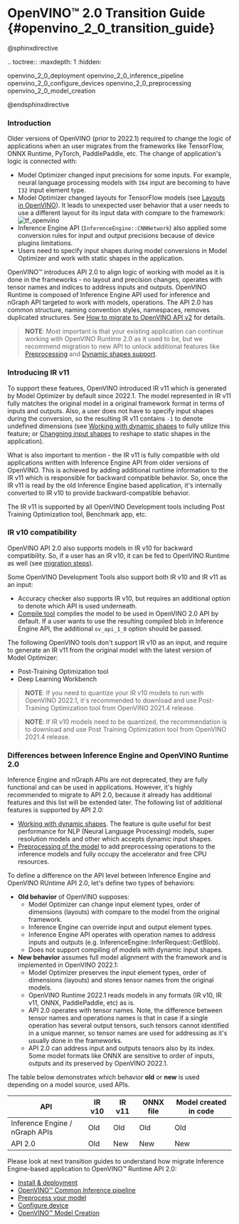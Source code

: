# OpenVINO™ 2.0 Transition Guide {#openvino_2_0_transition_guide}

@sphinxdirective

.. toctree::
   :maxdepth: 1
   :hidden:

   openvino_2_0_deployment
   openvino_2_0_inference_pipeline
   openvino_2_0_configure_devices
   openvino_2_0_preprocessing
   openvino_2_0_model_creation

@endsphinxdirective

### Introduction

Older versions of OpenVINO (prior to 2022.1) required to change the logic of applications when an user migrates from the frameworks like TensorFlow, ONNX Runtime, PyTorch, PaddlePaddle, etc. The change of application's logic is connected with:

- Model Optimizer changed input precisions for some inputs. For example, neural language processing models with `I64` input are becoming to have `I32` input element type.
- Model Optimizer changed layouts for TensorFlow models (see [Layouts in OpenVINO](../layout_overview.md)). It leads to unexpected user behavior that a user needs to use a different layout for its input data with compare to the framework:
![tf_openvino]
- Inference Engine API (`InferenceEngine::CNNNetwork`) also applied some conversion rules for input and output precisions because of device plugins limitations.
- Users need to specify input shapes during model conversions in Model Optimizer and work with static shapes in the application.

OpenVINO™ introduces API 2.0 to align logic of working with model as it is done in the frameworks - no layout and precision changes, operates with tensor names and indices to address inputs and outputs. OpenVINO Runtime is composed of Inference Engine API used for inference and nGraph API targeted to work with models, operations. The API 2.0 has common structure, naming convention styles, namespaces, removes duplicated structures. See [How to migrate to OpenVINO API v2](common_inference_pipeline.md) for details.

> **NOTE**: Most important is that your existing application can continue working with OpenVINO Runtime 2.0 as it used to be, but we recommend migration to new API to unlock additional features like [Preprocessing](../preprocessing_overview.md) and [Dynamic shapes support](../ov_dynamic_shapes.md).

### Introducing IR v11

To support these features, OpenVINO introduced IR v11 which is generated by Model Optimizer by default since 2022.1. The model represented in IR v11 fully matches the original model in a original framework format in terms of inputs and outputs. Also, a user does not have to specify input shapes during the conversion, so the resulting IR v11 contains `-1` to denote undefined dimensions (see [Working with dynamic shapes](../ov_dynamic_shapes.md) to fully utilize this feature; or [Changning input shapes](../ShapeInference.md) to reshape to static shapes in the application).

What is also important to mention - the IR v11 is fully compatible with old applications written with Inference Engine API from older versions of OpenVINO. This is achieved by adding additional runtime information to the IR v11 which is responsible for backward compatible behavior. So, once the IR v11 is read by the old Inference Engine based application, it's internally converted to IR v10 to provide backward-compatible behavior.

The IR v11 is supported by all OpenVINO Development tools including Post Training Optimization tool, Benchmark app, etc.

### IR v10 compatibility

OpenVINO API 2.0 also supports models in IR v10 for backward compatibility. So, if a user has an IR v10, it can be fed to OpenVINO Runtime as well (see [migration steps](common_inference_pipeline.md)).

Some OpenVINO Development Tools also support both IR v10 and IR v11 as an input:
- Accuracy checker also supports IR v10, but requires an additional option to denote which API is used underneath.
- [Compile tool](../../../tools/compile_tool/README.md) compiles the model to be used in OpenVINO 2.0 API by default. If a user wants to use the resulting compiled blob in Inference Engine API, the additional `ov_api_1_0` option should be passed.

The following OpenVINO tools don't support IR v10 as an input, and require to generate an IR v11 from the original model with the latest version of Model Optimizer:
- Post-Training Optimization tool
- Deep Learning Workbench

> **NOTE**: If you need to quantize your IR v10 models to run with OpenVINO 2022.1, it's recommended to download and use Post-Training Optimization tool from OpenVINO 2021.4 release.

> **NOTE**: If IR v10 models need to be quantized, the recommendation is to download and use Post Training Optimization tool from OpenVINO 2021.4 release.

### Differences between Inference Engine and OpenVINO Runtime 2.0

Inference Engine and nGraph APIs are not deprecated, they are fully functional and can be used in applications. However, it's highly recommended to migrate to API 2.0, because it already has additional features and this list will be extended later. The following list of additional features is supported by API 2.0:
- [Working with dynamic shapes](../ov_dynamic_shapes.md). The feature is quite useful for best performance for NLP (Neural Language Processing) models, super resolution models and other which accepts dynamic input shapes.
- [Preprocessing of the model](../preprocessing_overview.md) to add preprocessing operations to the inference models and fully occupy the accelerator and free CPU resources.

To define a difference on the API level between Inference Engine and OpenVINO RUntime API 2.0, let's define two types of behaviors:
- **Old behavior** of OpenVINO supposes:
  - Model Optimizer can change input element types, order of dimensions (layouts) with compare to the model from the original framework.
  - Inference Engine can override input and output element types.
  - Inference Engine API operates with operation names to address inputs and outputs (e.g. InferenceEngine::InferRequest::GetBlob).
  - Does not support compiling of models with dynamic input shapes.
- **New behavior** assumes full model alignment with the framework and is implemented in OpenVINO 2022.1:
  - Model Optimizer preserves the input element types, order of dimensions (layouts) and stores tensor names from the original models.
  - OpenVINO Runtime 2022.1 reads models in any formats (IR v10, IR v11, ONNX, PaddlePaddle, etc) as is.
  - API 2.0 operates with tensor names. Note, the difference between tensor names and operations names is that in case if a single operation has several output tensors, such tensors cannot identified in a unique manner, so tensor names are used for addressing as it's usually done in the frameworks.
  - API 2.0 can address input and outputs tensors also by its index. Some model formats like ONNX are sensitive to order of inputs, outputs and its preserved by OpenVINO 2022.1.

The table below demonstrates which behavior **old** or **new** is used depending on a model source, used APIs.

|               API             | IR v10  | IR v11  | ONNX file | Model created in code |
|-------------------------------|---------|---------|-----------|-----------------------|
|Inference Engine / nGraph APIs |     Old |     Old |       Old |                   Old |
|API 2.0                        |     Old |     New |       New |                   New |

Please look at next transition guides to understand how migrate Inference Engine-based application to OpenVINO™ Runtime API 2.0:
 - [Install & deployment](deployment_migration.md)
 - [OpenVINO™ Common Inference pipeline](common_inference_pipeline.md)
 - [Preprocess your model](./preprocessing.md)
 - [Configure device](./configure_devices.md)
 - [OpenVINO™ Model Creation](graph_construction.md)

[tf_openvino]: ../../img/tf_openvino.png
